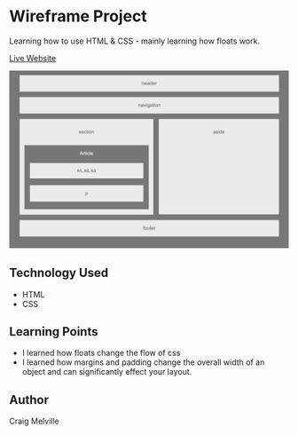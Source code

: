 # Wireframe Project

Learning how to use HTML & CSS - mainly learning how floats work.

[Live Website](https://acekreations.github.io/HW-Wireframe/)

![Website Screenshot](screenshot.png)

## Technology Used
- HTML
- CSS

## Learning Points
- I learned how floats change the flow of css
- I learned how margins and padding change the overall width of an object and can significantly effect your layout.

## Author
Craig Melville
